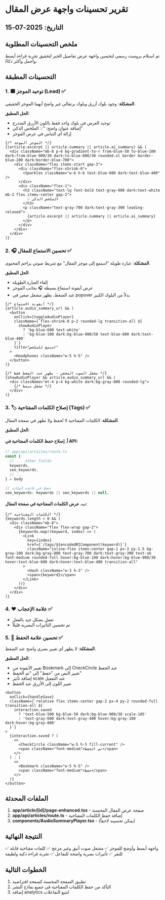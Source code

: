 # تقرير تحسينات واجهة عرض المقال

## التاريخ: 2025-07-15

## ملخص التحسينات المطلوبة
تم استلام برومبت رسمي لتحسين واجهة عرض تفاصيل الخبر لتحقيق تجربة قراءة أبسط وأجمل وأكثر ذكاءً.

## التحسينات المطبقة

### 1. 🟦 توحيد الموجز (Lead) ✅

**المشكلة**: وجود بلوك أزرق وبلوك برتقالي غير واضح أيهما الموجز الحقيقي.

**الحل المطبق**:
- توحيد العرض في بلوك واحد فقط باللون الأزرق المتدرج
- إضافة عنوان واضح: "💡 الملخص الذكي"
- إزالة أي التباس في عرض الموجز

```tsx
{/* الموجز الموحد */}
{(article.excerpt || article.summary || article.ai_summary) && (
  <div className="mb-8 p-6 bg-gradient-to-r from-blue-50 to-blue-100 dark:from-blue-900/30 dark:to-blue-800/30 rounded-xl border border-blue-200 dark:border-blue-700">
    <div className="flex items-start gap-3">
      <div className="flex-shrink-0">
        <Sparkles className="w-6 h-6 text-blue-600 dark:text-blue-400" />
      </div>
      <div className="flex-1">
        <h3 className="text-lg font-bold text-gray-900 dark:text-white mb-2 flex items-center gap-2">
          💡 الملخص الذكي
        </h3>
        <p className="text-gray-700 dark:text-gray-300 leading-relaxed">
          {article.excerpt || article.summary || article.ai_summary}
        </p>
      </div>
    </div>
  </div>
)}
```

### 2. 🎧 تحسين الاستماع للمقال ✅

**المشكلة**: عبارة طويلة "استمع إلى موجز المقال" مع شريط صوتي يزاحم المحتوى.

**الحل المطبق**:
- إلغاء العبارة الطويلة
- عرض أيقونة استماع بسيطة 🎧 بجانب الموجز
- عند الضغط، يظهر مشغل صغير في popover بدلاً من البلوك الكبير

```tsx
{/* أيقونة الاستماع */}
{article.audio_summary_url && (
  <button
    onClick={toggleAudioPlayer}
    className={`flex-shrink-0 p-2 rounded-lg transition-all ${
      showAudioPlayer 
        ? 'bg-blue-600 text-white' 
        : 'bg-blue-100 dark:bg-blue-900/50 text-blue-600 dark:text-blue-400'
    }`}
    title="استمع للملخص"
  >
    <Headphones className="w-5 h-5" />
  </button>
)}

{/* مشغل الصوت المخفي - يظهر عند الضغط فقط */}
{showAudioPlayer && article.audio_summary_url && (
  <div className="mt-4 p-4 bg-white dark:bg-gray-800 rounded-lg">
    {/* مشغل مبسط */}
  </div>
)}
```

### 3. 🏷️ إصلاح الكلمات المفتاحية (Tags) ✅

**المشكلة**: الكلمات المفتاحية لا تُحفظ ولا تظهر في صفحة المقال.

**الحل المطبق**:

#### أ. إصلاح حفظ الكلمات المفتاحية في API:
```javascript
// app/api/articles/route.ts
const {
  // ... other fields
  keywords,
  seo_keywords,
  // ...
} = body

// حفظ في قاعدة البيانات
seo_keywords: keywords || seo_keywords || null,
```

#### ب. عرض الكلمات المفتاحية في صفحة المقال:
```tsx
{/* الكلمات المفتاحية */}
{keywords.length > 0 && (
  <div className="mb-8">
    <div className="flex flex-wrap gap-2">
      {keywords.map((keyword, index) => (
        <Link
          key={index}
          href={`/tags/${encodeURIComponent(keyword)}`}
          className="inline-flex items-center gap-1 px-3 py-1.5 bg-gray-100 dark:bg-gray-800 text-gray-700 dark:text-gray-300 text-sm font-medium rounded-full hover:bg-blue-100 dark:hover:bg-blue-900/30 hover:text-blue-600 dark:hover:text-blue-400 transition-all"
        >
          <Hash className="w-3 h-3" />
          <span>{keyword}</span>
        </Link>
      ))}
    </div>
  </div>
)}
```

### 4. ❤️ علامة الإعجاب ✅
- تعمل بشكل جيد بالفعل
- تم تحسين التأثيرات البصرية قليلاً

### 5. 🔖 تحسين علامة الحفظ ✅

**المشكلة**: لا يظهر أي تغيير بصري واضح عند الضغط.

**الحل المطبق**:
- تغيير الأيقونة من Bookmark إلى CheckCircle عند الحفظ
- تغيير النص من "حفظ" إلى "تم الحفظ"
- إضافة تأثير scale عند التفعيل
- تغيير اللون إلى الأزرق عند الحفظ

```tsx
<button
  onClick={handleSave}
  className={`relative flex items-center gap-2 px-4 py-2 rounded-full transition-all ${
    interaction.saved
      ? 'text-blue-500 bg-blue-50 dark:bg-blue-900/30 scale-105'
      : 'text-gray-600 dark:text-gray-400 hover:bg-gray-100 dark:hover:bg-gray-800'
  }`}
>
  {interaction.saved ? (
    <>
      <CheckCircle className="w-5 h-5 fill-current" />
      <span className="font-medium">تم الحفظ</span>
    </>
  ) : (
    <>
      <Bookmark className="w-5 h-5" />
      <span className="font-medium">حفظ</span>
    </>
  )}
</button>
```

## الملفات المحدثة

1. **app/article/[id]/page-enhanced.tsx** - صفحة عرض المقال المحسنة
2. **app/api/articles/route.ts** - إضافة حفظ الكلمات المفتاحية
3. **components/AudioSummaryPlayer.tsx** - (يمكن تحسينه لاحقاً)

## النتيجة النهائية

✅ واجهة أبسط وأوضح للموجز
✅ مشغل صوت أنيق وغير مزعج
✅ كلمات مفتاحية قابلة للنقر
✅ تأثيرات بصرية واضحة للتفاعل
✅ تجربة قراءة ذكية ولطيفة

## الخطوات التالية

1. تطبيق الصفحة المحسنة كصفحة افتراضية
2. التأكد من حفظ الكلمات المفتاحية في جميع نماذج النشر
3. إضافة analytics لتتبع التفاعلات 
